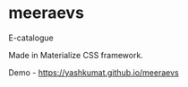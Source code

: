 # meeraevs

E-catalogue

Made in Materialize CSS framework.

Demo - https://yashkumat.github.io/meeraevs

